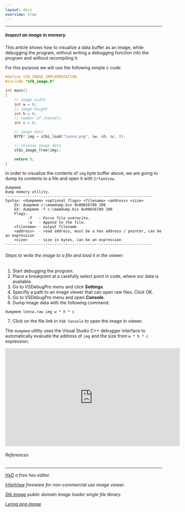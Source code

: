```yaml
---
layout: docs
overview: true
---
```


---

##### Inspect an image in memory

This article shows how to visualize a data buffer as an image, while debugging the program,
without writing a debugging function into the program and without recompiling it.

For this purpose we will use the following simple c code:

```cpp
#define STB_IMAGE_IMPLEMENTATION
#include "stb_image.h"

int main()
{
    // image width
    int w = 0;  
    // imege height
    int h = 0;
    // number of channels
    int c = 0;

    // image data
    BYTE* img = stbi_load("Lenna.png", &w, &h, &c, 0);

    // release image data
    stbi_image_free(img);

    return 0;
}
```

In order to visualize the contents of `img` byte buffer above,  we are going
to dump its contents to a file and open it with `IrfanView`.

```console
dumpmem
Dump memory utility.
------------------------------------------------------------------
Syntax: <dumpmem> <optional flags> <filename> <address> <size>
	EX: dumpmem c:\memdump.bin 0x00656789 200
	EX: dumpmem -f c:\memdump.bin 0x00656789 200
	Flags:
		  -f   - Force file overwrite.
		  -a   - Append to the file.
	<filename> - output filename
	<address>  - read address, must be a hex address / pointer, can be an expression
	<size>     - size in bytes, can be an expression
------------------------------------------------------------------
```

###### Steps to write the image to a file and load it in the viewer:

1. Start debugging the program.
2. Place a breakpoint at a carefully select point in code, where our data is available.
3. Go to VSDebugPro menu and click **Settings**.
4. Specifiy a path to an image viewer that can open raw files. Click OK.
5. Go to VSDebugPro menu and open **Console**.
6. Dump image data with the following command:
```
dumpmem lenna.raw img w * h * c
```
7. Click on the file link in `VSD Console` to open the image in viewer.

The `dumpmem` utility uses the Visual Studio C++ debugger interface to automatically evaluate
the address of `img` and the size from `w * h * c` expression.

<iframe width="560" height="315" src="https://www.youtube.com/embed/w9otfmAO46Q" frameborder="0" allow="autoplay; encrypted-media" allowfullscreen></iframe>

###### References

---

*[HxD](https://mh-nexus.de/en/hxd/) a free hex editor.*

*[IrfanView](https://www.irfanview.com/) freeware for non-commercial use image viewer.*

*[Stb Image](https://github.com/nothings/stb) public domain image loader single file library.*

*[Lenna png image](https://en.wikipedia.org/wiki/Lenna)*